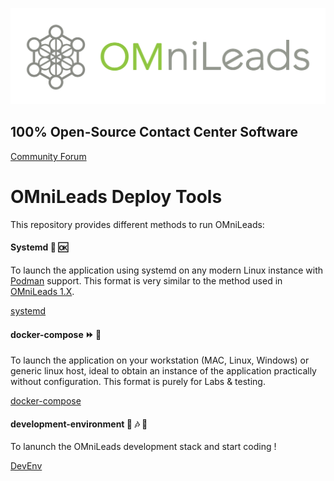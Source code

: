![Diagrama deploy tool](./systemd/png/omnileads_logo_1.png)

## 100% Open-Source Contact Center Software

[Community Forum](https://forum.omnileads.net/)

# OMniLeads Deploy Tools

This repository provides different methods to run OMniLeads:

#### Systemd :office: :ok:

To launch the application using systemd on any modern Linux instance with [Podman](https://docs.podman.io/en/latest/) support.
This format is very similar to the method used in [OMniLeads 1.X](https://documentacion-omnileads.readthedocs.io/es/develop/install_omlapp.html#about-install-onpremise). 

[systemd](systemd/README.md)

#### docker-compose :fast_forward:  🐳 

To launch the application on your workstation (MAC, Linux, Windows) or generic linux host, ideal to obtain an instance of
the application practically without configuration. This format is purely for Labs & testing. 

[docker-compose](docker-compose/README.md)

#### development-environment :sunflower: :notes: :dizzy:

To lanunch the OMniLeads development stack and  start coding !  

[DevEnv](develoment-env/README.md)